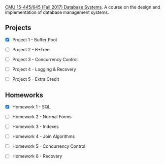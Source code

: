 [CMU 15-445/645 (Fall 2017) Database Systems](http://15445.courses.cs.cmu.edu/fall2017/). A course on the design and implementation of database management systems.

## Projects

- [x] Project 1 - Buffer Pool

- [ ] Project 2 - B+Tree

- [ ] Project 3 - Concurrency Control

- [ ] Project 4 - Logging & Recovery

- [ ] Project 5 - Extra Credit

## Homeworks

- [x] Homework 1 - SQL

- [ ] Homework 2 - Normal Forms

- [ ] Homework 3 - Indexes

- [ ] Homework 4 - Join Algorithms

- [ ] Homework 5 - Concurrency Control

- [ ] Homework 6 - Recovery 

